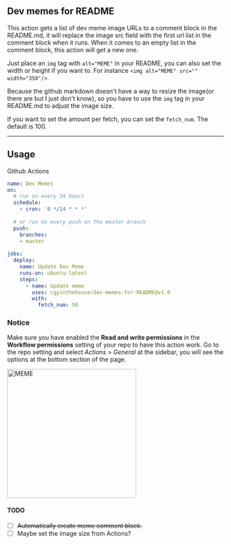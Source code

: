 ## Dev memes for README

This action gets a list of dev meme image URLs to a comment block in the README.md, it will replace the image src field with the first url list in the comment block when it runs. When it comes to an empty list in the comment block, this action will get a new one.

Just place an `img` tag with `alt="MEME"` in your README, you can also set the width or height if you want to.
For instance `<img alt="MEME" src="" width="350"/>`.

Because the github markdown doesn't have a way to resize the image(or there are but I just don't know), so you have to use the `img` tag in your README.md to adjust the image size.

If you want to set the amount per fetch, you can set the `fetch_num`. The default is 100.

---

## Usage

Github Actions

```yaml
name: Dev Memes
on:
  # run on every 24 hours
  schedule:
    - cron: '0 */24 * * *'
      
  # or run on every push on the master branch 
  push:
    branches:
    - master
    
jobs:
  deploy:
    name: Update Dev Meme
    runs-on: ubuntu-latest
    steps:
      - name: Update meme
        uses: cgyinthehouse/dev-memes-for-README@v1.0
        with:
          fetch_num: 50
```

### Notice

Make sure you have enabled the **Read and write permissions** in the **Workflow permissions** setting of your repo to have this action work.
Go to the repo setting and select *Actions* > *General* at the sidebar, you will see the options at the bottom section of the page.

<!-- Syntax that is able to resize images on Github's markdown -->
<img alt="MEME" src="https://vvgskppmennronkqbstj.supabase.co/storage/v1/object/public/memes/38e49d24-a90a-4cf9-9825-602a6c3e1bb7/dev-memes%20(5).jpgdev-memes.com2c1f03f5-6d6a-4328-bdec-ab73811eecde" width="300" />

#### TODO
- [ ] ~~Automatically create meme comment block.~~
- [ ] Maybe set the image size from Actions?

<!--MEME
https://vvgskppmennronkqbstj.supabase.co/storage/v1/object/public/memes/38e49d24-a90a-4cf9-9825-602a6c3e1bb7/dev-memes%20(6).jpgdev-memes.comb9c9dc43-717c-4d8e-83eb-f70b2c88dd9e
-->
